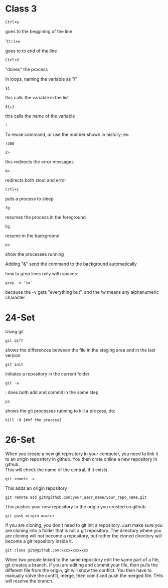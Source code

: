 # Class 3

`Ctrl+a`

goes to the beggining of the line

'`Ctrl+e`

goes to to end of the line

`Ctrl+d`

"dones" the process

In loops, naming the variable as "i"

`$i`

this calls the variable in the list

`${i}`

this calls the name of the variable

`!`

To reuse command, or use the number shown in history; ex:

`!308`

`2>`

this redirects the error messages

`&> `

redirects both stout and error

`Crtl+z`

puts a process to sleep

`fg`

resumes the process in the foreground

`bg`

resume in the background

`ps`

show the processes running

Adding "&" send the command to the background automatically

how to grep lines only with spaces:

`grep -v '\w'`

because the -v gets "everything but", and the \w means any alphanumeric character



# 24-Set
Using git  

`git diff`

shows the differences between the file in the staging area and in the last version

`git init`

initiates a repository in the current folder

`git -a`

: does both add and commit in the same step  

`ps`

shows the git processes running
to kill a process, do:

`kill -9 [#of the process]`

# 26-Set
When you create a new git repository in your computer, you need to link it to an origin repository in github. You then crate online a new repository in github.    
This will check the name of the central, if it exists.

`git remote -v `

This adds an origin repository

`git remote add git@github.com:your_user_name/your_repo_name.git`

This pushes your new repository to the origin you crested on github

`git push origin master`

If you are cloning, you don't need to git init a repository. Just make sure you are cloning into a folder that is not a git repository. The directory where you are cloning will not become a repository, but rather the cloned directory will become a git repository inside it.  

`git clone git@github.com:xxxxxxxxxxxx`

When two people linked to the same repository edit the same part of a file, git creates a branch. If you are editing and commit your file, then pulls the different file from the origin, git will show the conflict. You then have to manually solve the conflit, merge, then comit and push the merged file. THis will resolve the branch.  
